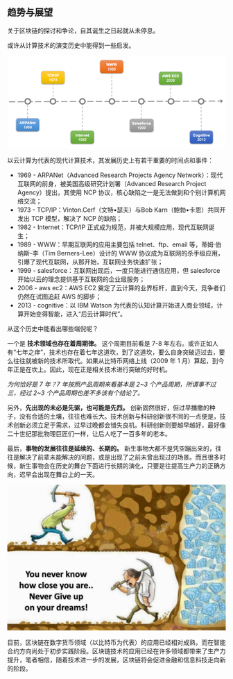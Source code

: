 ## 趋势与展望

关于区块链的探讨和争论，自其诞生之日起就从未停息。

或许从计算技术的演变历史中能得到一些启发。

![计算的历史，笔者于某次技术交流会中提出](_images/computing_history.png)

以云计算为代表的现代计算技术，其发展历史上有若干重要的时间点和事件：

* 1969 - ARPANet（Advanced Research Projects Agency Network）：现代互联网的前身，被美国高级研究计划署（Advanced Research Project Agency）提出，其使用 NCP 协议，核心缺陷之一是无法做到和个别计算机网络交流；
* 1973 - TCP/IP：Vinton.Cerf（文特•瑟夫）与Bob Karn（鲍勃•卡恩）共同开发出 TCP 模型，解决了 NCP 的缺陷；
* 1982 - Internet：TCP/IP 正式成为规范，并被大规模应用，现代互联网诞生；
* 1989 - WWW：早期互联网的应用主要包括 telnet、ftp、email 等，蒂姆·伯纳斯-李（Tim Berners-Lee）设计的 WWW 协议成为互联网的杀手级应用，引爆了现代互联网，从那开始，互联网业务快速扩张；
* 1999 - salesforce：互联网出现后，一度只能进行通信应用，但 salesforce 开始以云的理念提供基于互联网的企业级服务；
* 2006 - aws ec2：AWS EC2 奠定了云计算的业界标杆，直到今天，竞争者们仍然在试图追赶 AWS 的脚步；
* 2013 - cognitive：以 IBM Watson 为代表的认知计算开始进入商业领域，计算开始变得智能，进入“后云计算时代”。

从这个历史中能看出哪些端倪呢？

一个是 **技术领域也存在着周期律。** 这个周期目前看是 7-8 年左右。或许正如人有“七年之痒”，技术也存在着七年这道坎，到了这道坎，要么自身突破迈过去，要么往往就被新的技术所取代。如果从比特币网络上线（2009 年 1 月）算起，到今年正是在坎上。因此，现在正是相关技术进行突破的好时机。

*为何恰好是 7 年？7 年按照产品周期来看基本是 2~3 个产品周期，所谓事不过三，经过 2~3 个产品周期也差不多该有个结论了。*

另外，**先出现的未必是先驱，也可能是先烈。** 创新固然很好，但过早播撒的种子，没有合适的土壤，往往也难长大。技术创新与科研创新很不同的一点便是，技术创新必须立足于需求，过早过晚都会错失良机。科研创新则要越早越好，最好像二十世纪那批物理巨匠们一样，让后人吃了一百多年的老本。

最后，**事物的发展往往是延续的、长期的。** 新生事物大都不是凭空蹦出来的，往往是解决了前辈未能解决的问题，或是出现了之前未曾出现过的场景。而且很多时候，新生事物会在历史的舞台下面进行长期的演化，只要是往提高生产力的正确方向，迟早会出现在舞台上的一天。

![坚持还是放弃？](_images/near_dream.png)

目前，区块链在数字货币领域（以比特币为代表）的应用已经相对成熟，而在智能合约方向尚处于初步实践阶段。区块链技术的应用已经在许多领域都带来了生产力提升，笔者相信，随着技术进一步的发展，区块链将会促进金融和信息科技走向新的阶段。

